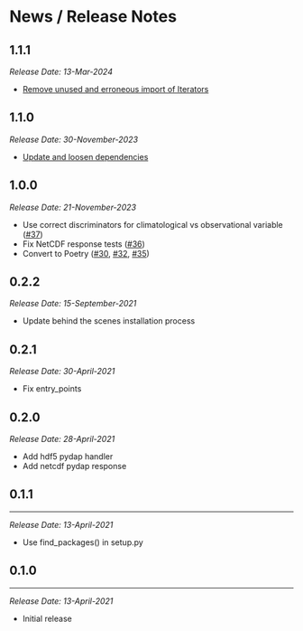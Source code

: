 # News / Release Notes

## 1.1.1

*Release Date: 13-Mar-2024*

- [Remove unused and erroneous import of Iterators](https://github.com/pacificclimate/pydap-extras/pull/42)

## 1.1.0

*Release Date: 30-November-2023*

- [Update and loosen dependencies](https://github.com/pacificclimate/pydap-extras/pull/40)

## 1.0.0

*Release Date: 21-November-2023*

- Use correct discriminators for climatological vs observational variable ([#37](https://github.com/pacificclimate/pydap-extras/pull/37))
- Fix NetCDF response tests ([#36](https://github.com/pacificclimate/pydap-extras/pull/36))
- Convert to Poetry ([#30](https://github.com/pacificclimate/pydap-extras/pull/30), [#32](https://github.com/pacificclimate/pydap-extras/pull/32), [#35](https://github.com/pacificclimate/pydap-extras/pull/35))

## 0.2.2

*Release Date: 15-September-2021*

* Update behind the scenes installation process

## 0.2.1

*Release Date: 30-April-2021*

* Fix entry_points
  
## 0.2.0

*Release Date: 28-April-2021*

* Add hdf5 pydap handler
* Add netcdf pydap response

## 0.1.1
------
*Release Date: 13-April-2021*

* Use find_packages() in setup.py

## 0.1.0
------
*Release Date: 13-April-2021*

* Initial release